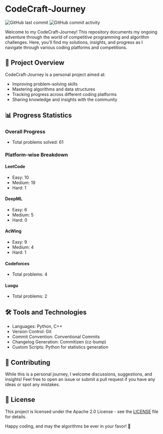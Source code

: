 # CodeCraft-Journey

![GitHub last commit](https://img.shields.io/github/last-commit/kyriekevin/CodeCraft-Journey)
![GitHub commit activity](https://img.shields.io/github/commit-activity/m/kyriekevin/CodeCraft-Journey)

Welcome to my CodeCraft-Journey! This repository documents my ongoing adventure through the world of competitive programming and algorithm challenges. Here, you'll find my solutions, insights, and progress as I navigate through various coding platforms and competitions.

## 🚀 Project Overview

CodeCraft-Journey is a personal project aimed at:
- Improving problem-solving skills
- Mastering algorithms and data structures
- Tracking progress across different coding platforms
- Sharing knowledge and insights with the community

## 📊 Progress Statistics

### Overall Progress
<!-- STATS:TOTAL_PROBLEMS -->
- Total problems solved: 61
<!-- STATS:TOTAL_PROBLEMS:END -->

### Platform-wise Breakdown

#### LeetCode
<!-- STATS:LEETCODE -->
- Easy: 10
- Medium: 19
- Hard: 1
<!-- STATS:LEETCODE:END -->

#### DeepML
<!-- STATS:DEEPML -->
- Easy: 6
- Medium: 5
- Hard: 0
<!-- STATS:DEEPML:END -->

#### AcWing
<!-- STATS:ACWING -->
- Easy: 9
- Medium: 4
- Hard: 1
<!-- STATS:ACWING:END -->

#### Codeforces
<!-- STATS:CODEFORCES -->
- Total problems: 4
<!-- STATS:CODEFORCES:END -->

#### Luogu
<!-- STATS:LUOGU -->
- Total problems: 2
<!-- STATS:LUOGU:END -->

## 🛠 Tools and Technologies

- Languages: Python, C++
- Version Control: Git
- Commit Convention: Conventional Commits
- Changelog Generation: Commitizen (cz-bump)
- Custom Scripts: Python for statistics generation

## 🤝 Contributing

While this is a personal journey, I welcome discussions, suggestions, and insights! Feel free to open an issue or submit a pull request if you have any ideas or spot any mistakes.

## 📜 License

This project is licensed under the Apache 2.0 License - see the [LICENSE](LICENSE) file for details.

Happy coding, and may the algorithms be ever in your favor! 🌟
